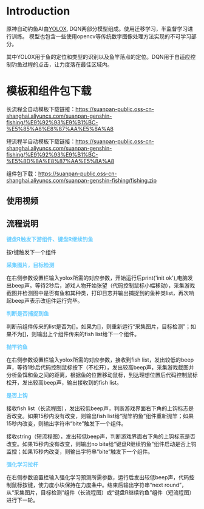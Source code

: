 # Introduction
原神自动钓鱼AI由[YOLOX](https://github.com/Megvii-BaseDetection/YOLOX), DQN两部分模型组成。使用迁移学习，半监督学习进行训练。
模型也包含一些使用opencv等传统数字图像处理方法实现的不可学习部分。

其中YOLOX用于鱼的定位和类型的识别以及鱼竿落点的定位。DQN用于自适应控制钓鱼过程的点击，让力度落在最佳区域内。

# 模板和组件包下载
长流程全自动模板下载链接：https://suanpan-public.oss-cn-shanghai.aliyuncs.com/suanpan-genshin-fishing/%E9%92%93%E9%B1%BC-%E5%85%A8%E8%87%AA%E5%8A%A8

短流程半自动模板下载链接：https://suanpan-public.oss-cn-shanghai.aliyuncs.com/suanpan-genshin-fishing/%E9%92%93%E9%B1%BC-%E5%8D%8A%E8%87%AA%E5%8A%A8

组件包下载：https://suanpan-public.oss-cn-shanghai.aliyuncs.com/suanpan-genshin-fishing/fishing.zip

## 使用视频



## 流程说明
<font color=#66CCFF>**键盘R触发下游组件、键盘R继续钓鱼**</font>

按r键触发下一个组件

<font color=#66CCFF>**采集图片，目标检测**</font>

在右侧参数设置栏输入yolox所需的对应参数，开始运行后print('init ok'),电脑发出beep声。等待2秒后，游戏人物开始张望（代码控制鼠标小幅移动），采集游戏截图并检测图中是否有鱼和其种类，打印日志并输出捕捉到的鱼种类list，再次响起beep声表示改组件运行完毕。

<font color=#66CCFF>**判断是否捕捉到鱼**</font>

判断前组件传来的list是否为[]。如果为[]，则重新运行“采集图片，目标检测”；如果不为[]，则输出上个组件传来的fish list给下一个组件。

<font color=#66CCFF>**抛竿钓鱼**</font>

在右侧参数设置栏输入yolox所需的对应参数，接收到fish list，发出较低的beep声，等待1秒后代码控制鼠标按下（不松开），发出较高beep声，采集游戏截图并分析鱼饵和鱼之间的距离，根据鱼的位置移动鼠标，到达理想位置后代码控制鼠标松开，发出较高beep声，输出接收到的fish list。

<font color=#66CCFF>**是否上钩**</font>

接收fish list（长流程图），发出较低beep声，判断游戏界面右下角的上钩标志是否改变。如果15秒内没有改变，则输出fish list给“抛竿钓鱼”组件重新抛竿；如果15秒内改变，则输出字符串“bite”触发下一个组件。

接收string（短流程图），发出较低beep声，判断游戏界面右下角的上钩标志是否改变。如果15秒内没有改变，则输出no bite给“键盘R继续钓鱼”组件启动是否上钩监控；如果15秒内改变，则输出字符串“bite”触发下一个组件。

<font color=#66CCFF>**强化学习拉杆**</font>

在右侧参数设置栏输入强化学习预测所需参数，运行后发出较低beep声，代码控制鼠标按键，使力度小块保持在力度条中。结束后输出字符串“next round”，从“采集图片，目标检测”组件（长流程图）或“键盘R继续钓鱼”组件（短流程图）进行下一轮。
